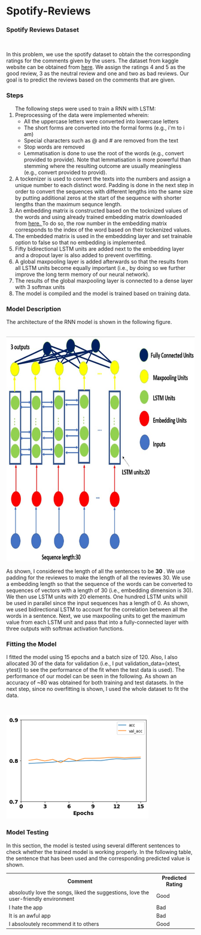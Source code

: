 # Spotify-Reviews
<h3> Spotify Reviews Dataset </h3><br>
<p> In this problem, we use the spotify dataset to obtain the the corresponding ratings for the comments given by the users. The dataset from kaggle website can be obtained from <a href='https://www.kaggle.com/datasets/mfaaris/spotify-app-reviews-2022'>here</a>. We assign the ratings 4 and 5 as the good review, 3 as the neutral review and one and two as bad reviews. Our goal is to predict the reviews based on the comments that are given. </p>
<h3> Steps</h3>
<ol> The following steps were used to train a RNN with LSTM:
  <li>Preprocessing of the data were implemented wherein:
    <ul><li>All the uppercase letters were converted into  lowercase letters</li>
      <li>The short forms are converted into the formal forms (e.g., i'm to i am)</li> 
      <li>Special characters such as @ and # are removed from the text</li> 
      <li>Stop words are removed</li>
      <li>Lemmatisation is done to use the root of the words (e.g., convert provided to provide). Note that lemmatisation is more powerful than stemming where the resulting outcome are usually meaningless (e.g., convert provided to provid).</li>
    </ul>
   <li> A tockenizer is used to convert the texts into the numbers and assign a unique number to each distinct word. Padding is done in the next step in order to convert the sequences with different lengths into the same size by putting additional zeros at the start of the sequence with shorter lengths than the maximum sequnce length.</li>
  <li> An embedding matrix is constructed based on the tocknized values of the words and using already trained embedding matrix downloaded from <a href='https://nlp.stanford.edu/projects/glove/'> here. </a> To do so, the row number in the embedding matrix corresponds to the index of the word based on their tockenized values.</li>
  <li> The embedded matrix is used in the embeddding layer and set trainable option to false so that no embedding is implemented.</li>
  <li> Fifty bidirectional LSTM units are added next to the embedding layer and a dropout layer is also added to prevent overfitting. </li>
  <li> A global maxpooling layer is added afterwards so that the results from all LSTM units become equally important (i.e., by doing so we further improve the long term memory of our neural network).</li>
  <li> The results of the global maxpooling layer is connected to a dense layer with 3 softmax units</li>
  <li> The model is compiled and the model is trained based on training data.</li>
 </ol>
<h3> Model Description </h3>
<p> The architecture of the RNN model is shown in the following figure.<br><br>

<img src='https://github.com/kaveh7293/Spotify-Reviews-/blob/main/Screenshot%202022-07-29%20014349.jpg' height='600' width='800'><br>
  
  As shown, I considered the length of all the sentences to be <strong> 30 </strong>. We use padding for the reviewes to make the length of all the reviewes 30. We use a embedding length so that the sequence of the words can be converted to sequences of vectors with a length of 30 (i.e., embedding dimension is 30). We then use LSTM units with 20 elements. One hundred LSTM units whill be used in parallel since the input sequences has a length of 0. As shown, we used bidirectional LSTM to account for the correlation between all the words in a sentence. Next, we use maxpooling units to get the maximum value from each LSTM unit and pass that into a fully-connected layer with three outputs with softmax activation functions. </p>
  
<h3> Fitting the Model</h3>
<p> I fitted the model using 15 epochs and a batch size of 120. Also, I also allocated 30 of the data for validation (i.e., I put validation_data=(xtest, ytest)) to see the performance of the fit when the test data is used). The performance of our model can be seen in the following. As shown an accuracy of ~80 was obtained for both training and test datasets. In the next step, since no overfitting is shown, I used the whole dataset to fit the data.</p><br>

<img src='https://github.com/kaveh7293/Spotify-Reviews-/blob/main/download%20(1).png'><br>

<h3> Model Testing</h3>
<p> In this section, the model is tested using several different sentences to check whether the trained model is working properly. In the following table, the sentence that has been used and the corresponding predicted value is shown.<br>
  <table>
  <tr>
    <th>Comment</th>
    <th>Predicted Rating</th>
  </tr>
  <tr>
    <td>absoloutly love the songs, liked the suggestions, love the user-friendly environment</td>
    <td>Good</td>
  
  </tr>
  <tr>
    <td> I hate the app</td>
    <td>Bad</td>
  </tr>
  
  <tr>
    <td> It is an awful app</td>
    <td>Bad</td>
  </tr>
  <tr>
    <td>I absoloutely recommend it to others</td>
    <td>Good</td>
   </tr>
</table>
